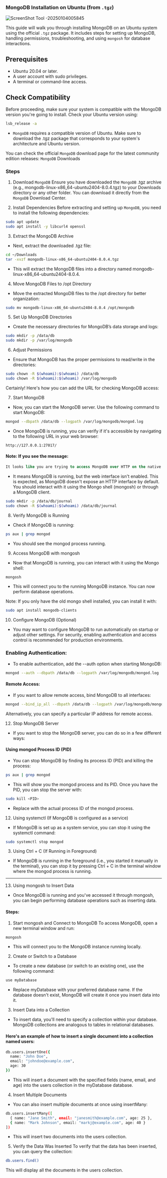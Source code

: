 ### MongoDB Installation on Ubuntu (from `.tgz`)

![ScreenShot Tool -20250104005845](https://github.com/user-attachments/assets/ba9d91df-eb5e-4621-8ddf-d26fa717351a)

This guide will walk you through installing MongoDB on an Ubuntu system using the official `.tgz` package. It includes steps for setting up MongoDB, handling permissions, troubleshooting, and using `mongosh` for database interactions.

## Prerequisites

- Ubuntu 20.04 or later.
- A user account with sudo privileges.
- A terminal or command-line access.

## Check Compatibility

Before proceeding, make sure your system is compatible with the MongoDB version you're going to install. Check your Ubuntu version using:

```bash
lsb_release -a
```
- `MongoDB` requires a compatible version of Ubuntu. Make sure to download the .tgz package that corresponds to your system's architecture and Ubuntu version.

You can check the official `MongoDB` download page for the latest community edition releases:
`MongoDB` Downloads

### Steps
 1. Download `MongoDB`
Ensure you have downloaded the `MongoDB` .tgz archive (e.g., mongodb-linux-x86_64-ubuntu2404-8.0.4.tgz) to your Downloads directory or any other folder. You can download it directly from the `MongoDB` Download Center.

2. Install Dependencies
Before extracting and setting up `MongoDB`, you need to install the following dependencies:

```bash
sudo apt update
sudo apt install -y libcurl4 openssl
```
3. Extract the MongoDB Archive
- Next, extract the downloaded .tgz file:

```bash
cd ~/Downloads
tar -xvzf mongodb-linux-x86_64-ubuntu2404-8.0.4.tgz
```
- This will extract the MongoDB files into a directory named mongodb-linux-x86_64-ubuntu2404-8.0.4.

4. Move MongoDB Files to /opt Directory
- Move the extracted MongoDB files to the /opt directory for better organization:

```bash
sudo mv mongodb-linux-x86_64-ubuntu2404-8.0.4 /opt/mongodb
```
5. Set Up MongoDB Directories
- Create the necessary directories for MongoDB’s data storage and logs:

```bash
sudo mkdir -p /data/db
sudo mkdir -p /var/log/mongodb
```
6. Adjust Permissions
- Ensure that MongoDB has the proper permissions to read/write in the directories:

```bash
sudo chown -R $(whoami):$(whoami) /data/db
sudo chown -R $(whoami):$(whoami) /var/log/mongodb
```

Certainly! Here's how you can add the URL for checking MongoDB access:

7. Start MongoDB
- Now, you can start the MongoDB server. Use the following command to start MongoDB:

```bash
mongod --dbpath /data/db --logpath /var/log/mongodb/mongod.log
```
- Once MongoDB is running, you can verify if it's accessible by navigating to the following URL in your web browser:

`http://127.0.0.1:27017/`

#### Note: If you see the message:

```sql
It looks like you are trying to access MongoDB over HTTP on the native driver port.
```
- It means MongoDB is running, but the web interface isn't enabled. This is expected, as MongoDB doesn't expose an HTTP interface by default. You should interact with it using the Mongo shell (mongosh) or through a MongoDB client.

```bash
sudo mkdir -p /data/db/journal
sudo chown -R $(whoami):$(whoami) /data/db/journal
```
8. Verify MongoDB is Running
- Check if MongoDB is running:

```bash
ps aux | grep mongod
```
- You should see the mongod process running.

9. Access MongoDB with mongosh
- Now that MongoDB is running, you can interact with it using the Mongo shell:

```bash
mongosh
```
- This will connect you to the running MongoDB instance. You can now perform database operations.

Note: If you only have the old mongo shell installed, you can install it with:

```bash
sudo apt install mongodb-clients
```
10. Configure MongoDB (Optional)
- You may want to configure MongoDB to run automatically on startup or adjust other settings. For security, enabling authentication and access control is recommended for production environments.

### Enabling Authentication:
- To enable authentication, add the --auth option when starting MongoDB:

```bash
mongod --auth --dbpath /data/db --logpath /var/log/mongodb/mongod.log
```
#### Remote Access:
- If you want to allow remote access, bind MongoDB to all interfaces:

```bash
mongod --bind_ip_all --dbpath /data/db --logpath /var/log/mongodb/mongod.log
```
Alternatively, you can specify a particular IP address for remote access.

12. Stop MongoDB Server
- If you want to stop the MongoDB server, you can do so in a few different ways:

#### Using mongod Process ID (PID)
- You can stop MongoDB by finding its process ID (PID) and killing the process:

```bash
ps aux | grep mongod
```
- This will show you the mongod process and its PID. Once you have the PID, you can stop the server with:

```bash
sudo kill <PID>
```
- Replace <PID> with the actual process ID of the mongod process.

12. Using systemctl (If MongoDB is configured as a service)
- If MongoDB is set up as a system service, you can stop it using the systemctl command:

```bash
sudo systemctl stop mongod
```
3. Using Ctrl + C (If Running in Foreground)
- If MongoDB is running in the foreground (i.e., you started it manually in the terminal), you can stop it by pressing Ctrl + C in the terminal window where the mongod process is running.

---
13. Using mongosh to Insert Data
- Once MongoDB is running and you've accessed it through mongosh, you can begin performing database operations such as inserting data.


#### Steps: 
1. Start mongosh and Connect to MongoDB
To access MongoDB, open a new terminal window and run:

```bash
mongosh
```
- This will connect you to the MongoDB instance running locally.

2. Create or Switch to a Database
- To create a new database (or switch to an existing one), use the following command:

```bash
use myDatabase
```
- Replace myDatabase with your preferred database name. If the database doesn't exist, MongoDB will create it once you insert data into it.

3. Insert Data into a Collection
- To insert data, you'll need to specify a collection within your database. MongoDB collections are analogous to tables in relational databases.

#### Here's an example of how to insert a single document into a collection named users:

```bash
db.users.insertOne({
  name: "John Doe",
  email: "johndoe@example.com",
  age: 30
})
```
- This will insert a document with the specified fields (name, email, and age) into the users collection in the myDatabase database.

4. Insert Multiple Documents
- You can also insert multiple documents at once using insertMany:

```bash
db.users.insertMany([
  { name: "Jane Smith", email: "janesmith@example.com", age: 25 },
  { name: "Mark Johnson", email: "markj@example.com", age: 40 }
])
```
- This will insert two documents into the users collection.

5. Verify the Data Was Inserted
To verify that the data has been inserted, you can query the collection:

```bash
db.users.find()
```
This will display all the documents in the users collection.


